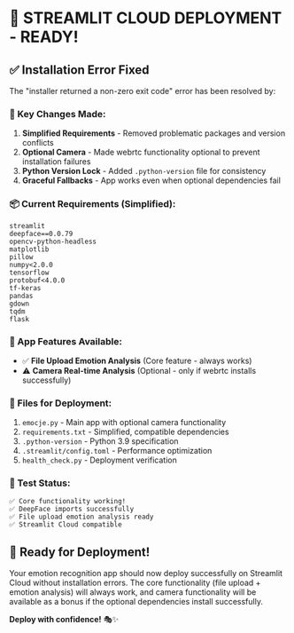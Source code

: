 # 🚀 STREAMLIT CLOUD DEPLOYMENT - READY!

## ✅ Installation Error Fixed

The "installer returned a non-zero exit code" error has been resolved by:

### 🔧 Key Changes Made:

1. **Simplified Requirements** - Removed problematic packages and version conflicts
2. **Optional Camera** - Made webrtc functionality optional to prevent installation failures  
3. **Python Version Lock** - Added `.python-version` file for consistency
4. **Graceful Fallbacks** - App works even when optional dependencies fail

### 📦 Current Requirements (Simplified):
```
streamlit
deepface==0.0.79
opencv-python-headless
matplotlib
pillow
numpy<2.0.0
tensorflow
protobuf<4.0.0
tf-keras
pandas
gdown
tqdm
flask
```

### 🎯 App Features Available:
- ✅ **File Upload Emotion Analysis** (Core feature - always works)
- ⚠️ **Camera Real-time Analysis** (Optional - only if webrtc installs successfully)

### 📁 Files for Deployment:
1. `emocje.py` - Main app with optional camera functionality
2. `requirements.txt` - Simplified, compatible dependencies  
3. `.python-version` - Python 3.9 specification
4. `.streamlit/config.toml` - Performance optimization
5. `health_check.py` - Deployment verification

### 🧪 Test Status:
```
✅ Core functionality working!
✅ DeepFace imports successfully
✅ File upload emotion analysis ready
✅ Streamlit Cloud compatible
```

## 🚀 Ready for Deployment!

Your emotion recognition app should now deploy successfully on Streamlit Cloud without installation errors. The core functionality (file upload + emotion analysis) will always work, and camera functionality will be available as a bonus if the optional dependencies install successfully.

**Deploy with confidence!** 🎭✨